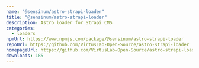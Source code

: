 ```yaml
---
name: "@sensinum/astro-strapi-loader"
title: "@sensinum/astro-strapi-loader"
description: Astro loader for Strapi CMS
categories:
  - loaders
npmUrl: https://www.npmjs.com/package/@sensinum/astro-strapi-loader
repoUrl: https://github.com/VirtusLab-Open-Source/astro-strapi-loader
homepageUrl: https://github.com/VirtusLab-Open-Source/astro-strapi-loader#readme
downloads: 185
---
```

